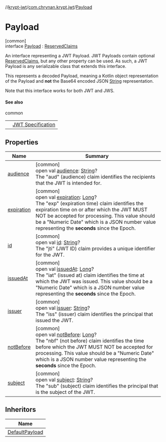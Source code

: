 //[krypt-jwt](../../../index.md)/[com.chrynan.krypt.jwt](../index.md)/[Payload](index.md)

# Payload

[common]\
interface [Payload](index.md) : [ReservedClaims](../-reserved-claims/index.md)

An interface representing a JWT Payload. JWT Payloads contain optional [ReservedClaims](../-reserved-claims/index.md), but any other property can be used. As such, a JWT Payload is any serializable class that extends this interface.

This represents a decoded Payload, meaning a Kotlin object representation of the Payload and **not** the Base64 encoded JSON [String](https://kotlinlang.org/api/latest/jvm/stdlib/kotlin/-string/index.html) representation.

Note that this interface works for both JWT and JWS.

#### See also

common

| | |
|---|---|
|  | [JWT Specification](https://datatracker.ietf.org/doc/html/rfc7519#section-4.1) |

## Properties

| Name | Summary |
|---|---|
| [audience](../-reserved-claims/audience.md) | [common]<br>open val [audience](../-reserved-claims/audience.md): [String](https://kotlinlang.org/api/latest/jvm/stdlib/kotlin/-string/index.html)?<br>The &quot;aud&quot; (audience) claim identifies the recipients that the JWT is intended for. |
| [expiration](../-reserved-claims/expiration.md) | [common]<br>open val [expiration](../-reserved-claims/expiration.md): [Long](https://kotlinlang.org/api/latest/jvm/stdlib/kotlin/-long/index.html)?<br>The &quot;exp&quot; (expiration time) claim identifies the expiration time on or after which the JWT MUST NOT be accepted for processing. This value should be a &quot;Numeric Date&quot; which is a JSON number value representing the **seconds** since the Epoch. |
| [id](../-reserved-claims/id.md) | [common]<br>open val [id](../-reserved-claims/id.md): [String](https://kotlinlang.org/api/latest/jvm/stdlib/kotlin/-string/index.html)?<br>The &quot;jti&quot; (JWT ID) claim provides a unique identifier for the JWT. |
| [issuedAt](../-reserved-claims/issued-at.md) | [common]<br>open val [issuedAt](../-reserved-claims/issued-at.md): [Long](https://kotlinlang.org/api/latest/jvm/stdlib/kotlin/-long/index.html)?<br>The &quot;iat&quot; (issued at) claim identifies the time at which the JWT was issued. This value should be a &quot;Numeric Date&quot; which is a JSON number value representing the **seconds** since the Epoch. |
| [issuer](../-reserved-claims/issuer.md) | [common]<br>open val [issuer](../-reserved-claims/issuer.md): [String](https://kotlinlang.org/api/latest/jvm/stdlib/kotlin/-string/index.html)?<br>The &quot;iss&quot; (issuer) claim identifies the principal that issued the JWT. |
| [notBefore](../-reserved-claims/not-before.md) | [common]<br>open val [notBefore](../-reserved-claims/not-before.md): [Long](https://kotlinlang.org/api/latest/jvm/stdlib/kotlin/-long/index.html)?<br>The &quot;nbf&quot; (not before) claim identifies the time before which the JWT MUST NOT be accepted for processing. This value should be a &quot;Numeric Date&quot; which is a JSON number value representing the **seconds** since the Epoch. |
| [subject](../-reserved-claims/subject.md) | [common]<br>open val [subject](../-reserved-claims/subject.md): [String](https://kotlinlang.org/api/latest/jvm/stdlib/kotlin/-string/index.html)?<br>The &quot;sub&quot; (subject) claim identifies the principal that is the subject of the JWT. |

## Inheritors

| Name |
|---|
| [DefaultPayload](../-default-payload/index.md) |
